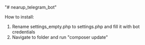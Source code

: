 "# nearup_telegram_bot"

How to install:

1. Rename settings_empty.php to settings.php and fill it with bot credentials
2. Navigate to folder and run "composer update"
 
